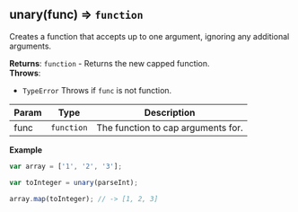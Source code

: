 <a name="unary"></a>

## unary(func) ⇒ <code>function</code>
Creates a function that accepts up to one argument, ignoring any additional arguments.

**Returns**: <code>function</code> - Returns the new capped function.  
**Throws**:

- <code>TypeError</code> Throws if `func` is not function.


| Param | Type | Description |
| --- | --- | --- |
| func | <code>function</code> | The function to cap arguments for. |

**Example**  
```js
var array = ['1', '2', '3'];

var toInteger = unary(parseInt);

array.map(toInteger); // -> [1, 2, 3]
```
